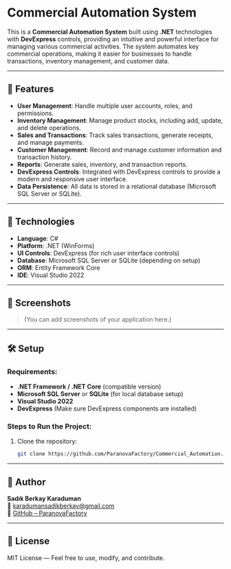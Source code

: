 # Commercial Automation System

This is a **Commercial Automation System** built using **.NET** technologies with **DevExpress** controls, providing an intuitive and powerful interface for managing various commercial activities. The system automates key commercial operations, making it easier for businesses to handle transactions, inventory management, and customer data.

---

## 🚀 Features

- **User Management**: Handle multiple user accounts, roles, and permissions.
- **Inventory Management**: Manage product stocks, including add, update, and delete operations.
- **Sales and Transactions**: Track sales transactions, generate receipts, and manage payments.
- **Customer Management**: Record and manage customer information and transaction history.
- **Reports**: Generate sales, inventory, and transaction reports.
- **DevExpress Controls**: Integrated with DevExpress controls to provide a modern and responsive user interface.
- **Data Persistence**: All data is stored in a relational database (Microsoft SQL Server or SQLite).

---

## 🧱 Technologies

- **Language**: C#
- **Platform**: .NET (WinForms)
- **UI Controls**: DevExpress (for rich user interface controls)
- **Database**: Microsoft SQL Server or SQLite (depending on setup)
- **ORM**: Entity Framework Core
- **IDE**: Visual Studio 2022

---

## 🎨 Screenshots

> (You can add screenshots of your application here.)

---

## 🛠 Setup

### Requirements:
- **.NET Framework / .NET Core** (compatible version)
- **Microsoft SQL Server** or **SQLite** (for local database setup)
- **Visual Studio 2022**
- **DevExpress** (Make sure DevExpress components are installed)

### Steps to Run the Project:
1. Clone the repository:
   ```bash
   git clone https://github.com/ParanovaFactory/Commercial_Automation.git

---

## 👤 Author

**Sadık Berkay Karaduman**  
📧 [karadumansadikberkay@gmail.com](mailto:karadumansadikberkay@gmail.com)  
🔗 [GitHub – ParanovaFactory](https://github.com/ParanovaFactory)

---

## 📄 License

MIT License — Feel free to use, modify, and contribute.
